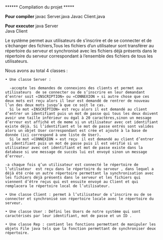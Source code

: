 ****** Compilation du projet *****


**Pour compiler**
javac Server.java 
Javac Client.java

**Pour executer** 
java Server  
Java Client


Le système permet  aux utilisateurs de s’inscrire et de se connecter et  de s’échanger des fichiers,Tous les fichiers d’un utilisateur sont transférer au répertoire du serveur et synchronisé avec les fichiers déjà présents dans le répertoire du serveur correspondant à l’ensemble des fichiers de  tous les utilisateurs. 

Nous avons au total 4 classes :

    • Une classe Server : 
      
      -accepte les demandes de connexions des clients et permet aux utilisateurs  de se connecter ou de s’inscrire en leur demandant d’entrer soit «INSCRIPTION» ou «CONNEXION » si autre chose que ces deux mots est reçu alors il leur est demandé de rentrer de nouveau  l’un des deux mots jusqu’à que ce soit le cas.
      Si le mot «INSCRIPTION» est reçu alors il est demandé au client d’entrer un identifiant puis un mot de passe qui tous les deux doivent avoir une taille inférieur ou égal à 20 caractères,sinon un message d’erreur est affiché et de meme si un utilisateur avec cet identifiant existe déjà. Si l’identifiant et le mot de passe entrés sont valides alors un objet User correspondant est crée et ajouté à la base de donnée (ici correspond à une liste de User).
      Si le mot «CONNEXION » est reçu  il est demandé au client d’entrer un identifiant puis un mot de passe puis il est vérifié si un utilisateur avec cet identifiant et mot de passe existe dans la database si une message de succès lui est envoyé sinon un message d’erreur.

	-a chaque fois q’un utilisateur est connecté le répertoire de l’utilsateur  est reçu dans le répertoire du serveur , dans lequel a déjà été crée un autre répertoire permettant la synchronisation avec les fichiers déjà présents dans le serveur et les fichiers qui viennent d’être reçus qui est ensuite envoyé au Client et qui remplacera le répertoire local de l’utilisateur.
      
    • Une classe Client : permet à l’utilisateur de s’inscrire ou de se connecter et synchronisé son répertoire locale avec le répertoire du serveur.
      
    • Une classe User : Défini les Users de notre système qui sont caractérisés par leur identifiant, mot de passe et un ID .

    • Une classe Rep : contient les fonctions permettant de manipuler les objets File java tels que la fonction permettant de synchroniser deux répertoire.



